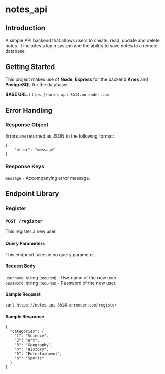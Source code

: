 # notes_api

## Introduction
A simple API backend that allows users to create, read, update and delete notes. It includes a login system and the ability to
save notes to a remote database


## Getting Started

This project makes use of **Node**, **Express** for the backend **Knex** and **PostgreSQL** for the database.

**BASE URL**: `https://notes-api-8h14.onrender.com`

## Error Handling

### Response Object

Errors are returned as JSON in the following format:

```
{
    "error": "message"
}
```

### Response Keys

`message` - Accompanying error message.

## Endpoint Library

### Register

### `POST /register`

This register a new user.

#### Query Parameters

This endpoint takes in no query parameter.

#### Request Body

`username`: string <small> (required) </small> - Username of the new user. <br>
`password`: string <small> (required) </small> - Password of the new user. <br>

#### Sample Request

`curl https://notes-api-8h14.onrender.com/register`

#### Sample Response

```
{
  "categories": {
    "1": "Science",
    "2": "Art",
    "3": "Geography",
    "4": "History",
    "5": "Entertainment",
    "6": "Sports"
  }
}
```
